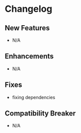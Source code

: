 # Changelog

## New Features

- N/A

## Enhancements

- N/A

## Fixes

- fixing dependencies

## Compatibility Breaker

- N/A
